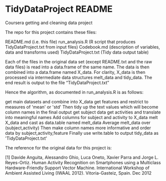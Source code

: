 # TidyDataProject README

Coursera  getting and cleaning data project

The repo for this project contains these files:

README.md 		(i.e. this file)
run_analysis.R		(R script that produces TidyDataProject.txt from input files)
Codebook.md		(description of variables, data and transforms used)
TidyDataProject.txt	(Tidy data output table)


Each of the files in the original data set (except README.txt and the raw data files) is read into a data.frame of the same name.
The data is then combined into a data.frame named X_data.
For clarity, X_data is then processed via intermediate data structures melt_data and tidy_data.
The end result is output to the file “TidyDataProject.txt”

Hence the algorithm, as documented in run_analysis.R is as follows:

get main datasets and combine into X_data
get features and restrict to measures of 'mean' or 'std'
Then tidy up the text values which will become column names in the final output
get subject data 
get activities and translate into meaningful names
Add columns for subject and activity to X_data
melt X_data and cast as data.table named melt_data
Average melt_data over (subject,activity)
Then make column names more informative and order data by subject,activity,feature
Finally use write.table to output tidy_data as 'TidyDataProject.txt'



The reference for the original data for this project is:

[1] Davide Anguita, Alessandro Ghio, Luca Oneto, Xavier Parra and Jorge L. Reyes-Ortiz. Human Activity Recognition on Smartphones using a Multiclass Hardware-Friendly Support Vector Machine. International Workshop of Ambient Assisted Living (IWAAL 2012). Vitoria-Gasteiz, Spain. Dec 2012
